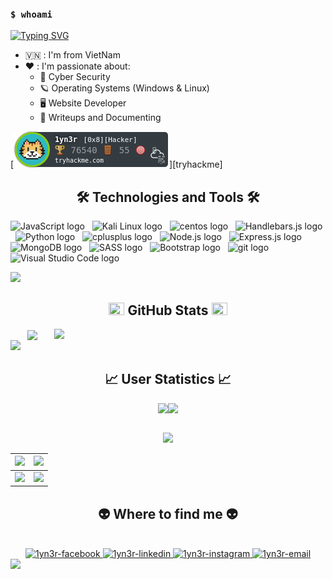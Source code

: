 ### `$ whoami`

[![Typing SVG](https://readme-typing-svg.herokuapp.com?font=Hack&color=%239315B7&lines=What's+up!+I'm+Cường+-+aka+1yn3r)](https://git.io/typing-svg)

<!-- BLOG-POST-LIST:START -->
- 🇻🇳 : I'm from VietNam
- ❤️ : I'm passionate about:
  - 🔐 Cyber Security
  - 🪐 Operating Systems (Windows & Linux)
  - 🖥️ Website Developer
  - 📝 Writeups and Documenting
 <!-- BLOG-POST-LIST:END -->
    
[![p4p1's tryhackme stats](https://raw.githubusercontent.com/1yn3r/1yn3r/master/assets/thm_propic.png)][tryhackme]
<h2 align="center">🛠 Technologies and Tools 🛠</h2>

<!-- https://simpleicons.org/ -->
<span><img src="https://img.shields.io/badge/JavaScript-282C34?logo=javascript&logoColor=F7DF1E" alt="JavaScript logo" title="JavaScript" height="25" /></span>
&nbsp;
<span><img src="https://img.shields.io/badge/Kali Linux-282C34?logo=Kali Linux&logoColor=#557C94" alt="Kali Linux logo" title="Kali Linux" height="25" /></span>
&nbsp;
<span><img src="https://img.shields.io/badge/CentOS-282C34?logo=centos&logoColor=#262577" alt="centos logo" title="centos" height="25" /></span>
&nbsp;
<span><img src="https://img.shields.io/badge/Handlebars.js-282C34?logo=Handlebars.js&logoColor=000000" alt="Handlebars.js logo" title="Handlebars" height="25" /></span>
&nbsp;
<span><img src="https://img.shields.io/badge/Python-282C34?logo=Python&logoColor=3776AB" alt="Python logo" title="Python" height="25" /></span>
&nbsp;
<span><img src="https://img.shields.io/badge/C++-282C34?logo=cplusplus&logocplusplus=A8B9CC" alt="cplusplus logo" title="cplusplus" height="25" /></span>
&nbsp;
<span><img src="https://img.shields.io/badge/Node.js-282C34?logo=node.js&logoColor=00F200" alt="Node.js logo" title="Node.js" height="25" /></span>
&nbsp;
<span><img src="https://img.shields.io/badge/Express-282C34?logo=express&logoColor=FFFFFF" alt="Express.js logo" title="Express.js" height="25" /></span>
&nbsp;
<span><img src="https://img.shields.io/badge/MongoDB-282C34?logo=mongodb&logoColor=47A248" alt="MongoDB logo" title="MongoDB" height="25" /></span>
&nbsp;
<span><img src="https://img.shields.io/badge/Sass-282C34?logo=sass&logoColor=CC6699" alt="SASS logo" title="SASS" height="25" /></span>
&nbsp;
<span><img src="https://img.shields.io/badge/Bootstrap-282C34?logo=bootstrap&logoColor=7952B3" alt="Bootstrap logo" title="Bootstrap" height="25" /></span>
&nbsp;
<span><img src="https://img.shields.io/badge/git-282C34?logo=git&logoColor=F05032" alt="git logo" title="git" height="25" /></span>
&nbsp;
<span><img src="https://img.shields.io/badge/VS%20Code-282C34?logo=visual-studio-code&logoColor=007ACC" alt="Visual Studio Code logo" title="Visual Studio Code" height="25" /></span>
&nbsp;


<img src="https://user-images.githubusercontent.com/73097560/115834477-dbab4500-a447-11eb-908a-139a6edaec5c.gif">

<h2 align="center"><img src="https://media.giphy.com/media/cj87CxfRtrUifF3Ryk/giphy.gif" width="25px" height="20px"> GitHub Stats <img src="https://media.giphy.com/media/cj87CxfRtrUifF3Ryk/giphy.gif" width="25px" height="20px"> </h2>
<!-- https://github.com/anuraghazra/github-readme-stats -->
<div align=center>
  <a href="#" title="1yn3r">
    <img width="315" align="center" src="https://github-readme-stats.vercel.app/api/top-langs/?username=1yn3r&hide=c%23,powershell,Mathematica,Ruby,Objective-C,Objective-C%2b%2b,Cuda&title_color=61dafb&text_color=ffffff&icon_color=61dafb&bg_color=20232a&langs_count=8&layout=compact&border_color=61dafb&hide_border=true" />
  </a>
  <a href="#" title="1yn3r">
    <img align="right" width="434" src="https://github-readme-stats.vercel.app/api?username=1yn3r&show_icons=true&theme=react&border_color=61dafb&hide_border=true" />
  </a>
</div>

<img src="https://user-images.githubusercontent.com/73097560/115834477-dbab4500-a447-11eb-908a-139a6edaec5c.gif">


<h2 align="center">📈 User Statistics 📈</h2>
<div align="center">
<table>
  <tbody align="center>
    <tr>
      <td>
        <a href="https://github-readme-streak-stats.herokuapp.com/?user=1yn3r">
          <img width="705" src="https://github-readme-streak-stats.herokuapp.com/?user=1yn3r&bg_color=30,e96443,904e95&title_color=fff&text_color=fff&theme=radical&hide_border=true">
        </a>
      </td>
    </tr>
  </tbody>
  <tbody align="center>
    <tr>
      <td>
        <a href="https://github-profile-summary-cards.vercel.app/api/cards/profile-details?username=1yn3r">
          <img width="715" src="https://github-profile-summary-cards.vercel.app/api/cards/profile-details?username=1yn3r&theme=dracula"/>
        </a>
      </td>
    </tr>
  </tbody>
 
</table>
<img src="https://user-images.githubusercontent.com/73097560/115834477-dbab4500-a447-11eb-908a-139a6edaec5c.gif">
<table>
  <tbody>
    <tr>
      <th>
        <a href="https://github-profile-summary-cards.vercel.app/api/cards/repos-per-language?username=1yn3r">
          <img src="https://github-profile-summary-cards.vercel.app/api/cards/repos-per-language?username=1yn3r&theme=dracula"/>
        </a>
      </th>
      <th>
        <a href="https://github-profile-summary-cards.vercel.app/api/cards/most-commit-language?username=1yn3r&">
          <img src="https://github-profile-summary-cards.vercel.app/api/cards/most-commit-language?username=1yn3r&theme=dracula"/>
        </a>
      </th>
    </tr>
  </tbody>
  <tbody>
    <tr>
      <td>
        <a href="https://github-profile-summary-cards.vercel.app/api/cards/stats?username=1yn3r">
          <img src="https://github-profile-summary-cards.vercel.app/api/cards/stats?username=1yn3r&theme=dracula"/>
        </a>
      </td>
      <td>
        <a href="https://github-profile-summary-cards.vercel.app/api/cards/productive-time?username=1yn3r">
          <img src="https://github-profile-summary-cards.vercel.app/api/cards/productive-time?username=1yn3r&theme=dracula"/>
        </a>
      </td>
    </tr>
  </tbody>
</table>
</div>
 <h2 align="center">👽 Where to find me 👽</h2>
<br>
<!-- https://icons8.com -->
<div align="center">
  <a href="https://facebook.com/1yn3r" target="blank">
    <img src="https://img.icons8.com/bubbles/100/000000/facebook-new.png" alt="1yn3r-facebook" />
  </a>
  <a href="https://www.linkedin.com/in/1yn3r" target="blank">
    <img src="https://img.icons8.com/bubbles/100/000000/linkedin.png" alt="1yn3r-linkedin" />
  </a>
  <a href="https://instagram.com/__1yn3r" target="blank">
    <img src="https://img.icons8.com/bubbles/100/000000/instagram.png" alt="1yn3r-instagram" />
  </a>
  <a href="mailto:hc223390@gmail.com" target="top">
    <img src="https://img.icons8.com/bubbles/100/000000/apple-mail.png" alt="1yn3r-email" />
  </a>
</div>
<img src="https://user-images.githubusercontent.com/73097560/115834477-dbab4500-a447-11eb-908a-139a6edaec5c.gif">




<br>



